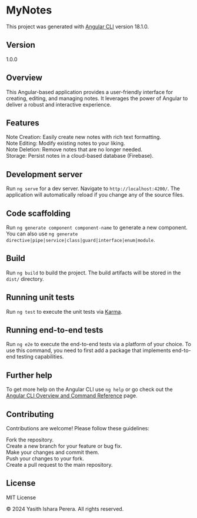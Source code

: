 # MyNotes

This project was generated with [Angular CLI](https://github.com/angular/angular-cli) version 18.1.0.

## Version
1.0.0

## Overview
This Angular-based application provides a user-friendly interface for creating, editing, and managing notes. It leverages the power of Angular to deliver a robust and interactive experience.

## Features
Note Creation: Easily create new notes with rich text formatting.<br>
Note Editing: Modify existing notes to your liking.<br>
Note Deletion: Remove notes that are no longer needed.<br>
Storage: Persist notes in a cloud-based database (Firebase).<br>

## Development server

Run `ng serve` for a dev server. Navigate to `http://localhost:4200/`. The application will automatically reload if you change any of the source files.

## Code scaffolding

Run `ng generate component component-name` to generate a new component. You can also use `ng generate directive|pipe|service|class|guard|interface|enum|module`.

## Build

Run `ng build` to build the project. The build artifacts will be stored in the `dist/` directory.

## Running unit tests

Run `ng test` to execute the unit tests via [Karma](https://karma-runner.github.io).

## Running end-to-end tests

Run `ng e2e` to execute the end-to-end tests via a platform of your choice. To use this command, you need to first add a package that implements end-to-end testing capabilities.

## Further help

To get more help on the Angular CLI use `ng help` or go check out the [Angular CLI Overview and Command Reference](https://angular.dev/tools/cli) page.

## Contributing
Contributions are welcome! Please follow these guidelines:

Fork the repository.<br>
Create a new branch for your feature or bug fix. <br>
Make your changes and commit them.<br>
Push your changes to your fork.<br>
Create a pull request to the main repository.

## License
MIT License

© 2024 Yasith Ishara Perera. All rights reserved.
